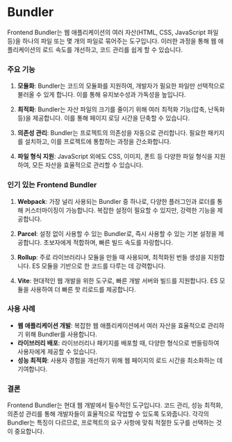 # Bundler

Frontend Bundler는 웹 애플리케이션의 여러 자산(HTML, CSS, JavaScript 파일 등)을 하나의 파일 또는 몇 개의 파일로 묶어주는 도구입니다. 이러한 과정을 통해 웹 애플리케이션의 로드 속도를 개선하고, 코드 관리를 쉽게 할 수 있습니다.

### 주요 기능

1. **모듈화**: Bundler는 코드의 모듈화를 지원하여, 개발자가 필요한 파일만 선택적으로 불러올 수 있게 합니다. 이를 통해 유지보수성과 가독성을 높입니다.

2. **최적화**: Bundler는 자산 파일의 크기를 줄이기 위해 여러 최적화 기능(압축, 난독화 등)을 제공합니다. 이를 통해 페이지 로딩 시간을 단축할 수 있습니다.

3. **의존성 관리**: Bundler는 프로젝트의 의존성을 자동으로 관리합니다. 필요한 패키지를 설치하고, 이를 프로젝트에 통합하는 과정을 간소화합니다.

4. **파일 형식 지원**: JavaScript 외에도 CSS, 이미지, 폰트 등 다양한 파일 형식을 지원하여, 모든 자산을 효율적으로 관리할 수 있습니다.

### 인기 있는 Frontend Bundler

1. **Webpack**: 가장 널리 사용되는 Bundler 중 하나로, 다양한 플러그인과 로더를 통해 커스터마이징이 가능합니다. 복잡한 설정이 필요할 수 있지만, 강력한 기능을 제공합니다.

2. **Parcel**: 설정 없이 사용할 수 있는 Bundler로, 즉시 사용할 수 있는 기본 설정을 제공합니다. 초보자에게 적합하며, 빠른 빌드 속도를 자랑합니다.

3. **Rollup**: 주로 라이브러리나 모듈을 만들 때 사용되며, 최적화된 번들 생성을 지원합니다. ES 모듈을 기반으로 한 코드를 다루는 데 강력합니다.

4. **Vite**: 현대적인 웹 개발을 위한 도구로, 빠른 개발 서버와 빌드를 지원합니다. ES 모듈을 사용하여 더 빠른 핫 리로드를 제공합니다.

### 사용 사례

- **웹 애플리케이션 개발**: 복잡한 웹 애플리케이션에서 여러 자산을 효율적으로 관리하기 위해 Bundler를 사용합니다.
- **라이브러리 배포**: 라이브러리나 패키지를 배포할 때, 다양한 형식으로 번들링하여 사용자에게 제공할 수 있습니다.
- **성능 최적화**: 사용자 경험을 개선하기 위해 웹 페이지의 로드 시간을 최소화하는 데 기여합니다.

### 결론

Frontend Bundler는 현대 웹 개발에서 필수적인 도구입니다. 코드 관리, 성능 최적화, 의존성 관리를 통해 개발자들이 효율적으로 작업할 수 있도록 도와줍니다. 각각의 Bundler는 특징이 다르므로, 프로젝트의 요구 사항에 맞춰 적절한 도구를 선택하는 것이 중요합니다.